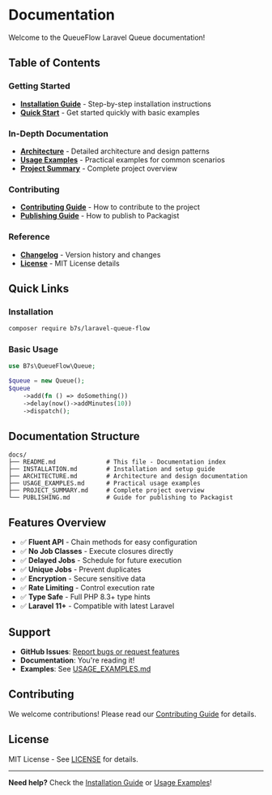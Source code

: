 # Documentation

Welcome to the QueueFlow Laravel Queue documentation!

## Table of Contents

### Getting Started
- **[Installation Guide](INSTALLATION.md)** - Step-by-step installation instructions
- **[Quick Start](../README.md#usage)** - Get started quickly with basic examples

### In-Depth Documentation
- **[Architecture](ARCHITECTURE.md)** - Detailed architecture and design patterns
- **[Usage Examples](USAGE_EXAMPLES.md)** - Practical examples for common scenarios
- **[Project Summary](PROJECT_SUMMARY.md)** - Complete project overview

### Contributing
- **[Contributing Guide](../CONTRIBUTING.md)** - How to contribute to the project
- **[Publishing Guide](PUBLISHING.md)** - How to publish to Packagist

### Reference
- **[Changelog](../CHANGELOG.md)** - Version history and changes
- **[License](../LICENSE)** - MIT License details

## Quick Links

### Installation
```bash
composer require b7s/laravel-queue-flow
```

### Basic Usage
```php
use B7s\QueueFlow\Queue;

$queue = new Queue();
$queue
    ->add(fn () => doSomething())
    ->delay(now()->addMinutes(10))
    ->dispatch();
```

## Documentation Structure

```
docs/
├── README.md              # This file - Documentation index
├── INSTALLATION.md        # Installation and setup guide
├── ARCHITECTURE.md        # Architecture and design documentation
├── USAGE_EXAMPLES.md      # Practical usage examples
├── PROJECT_SUMMARY.md     # Complete project overview
└── PUBLISHING.md          # Guide for publishing to Packagist
```

## Features Overview

- ✅ **Fluent API** - Chain methods for easy configuration
- ✅ **No Job Classes** - Execute closures directly
- ✅ **Delayed Jobs** - Schedule for future execution
- ✅ **Unique Jobs** - Prevent duplicates
- ✅ **Encryption** - Secure sensitive data
- ✅ **Rate Limiting** - Control execution rate
- ✅ **Type Safe** - Full PHP 8.3+ type hints
- ✅ **Laravel 11+** - Compatible with latest Laravel

## Support

- **GitHub Issues**: [Report bugs or request features](https://github.com/b7s/laravel-queue-flow/issues)
- **Documentation**: You're reading it!
- **Examples**: See [USAGE_EXAMPLES.md](USAGE_EXAMPLES.md)

## Contributing

We welcome contributions! Please read our [Contributing Guide](../CONTRIBUTING.md) for details.

## License

MIT License - See [LICENSE](../LICENSE) for details.

---

**Need help?** Check the [Installation Guide](INSTALLATION.md) or [Usage Examples](USAGE_EXAMPLES.md)!
